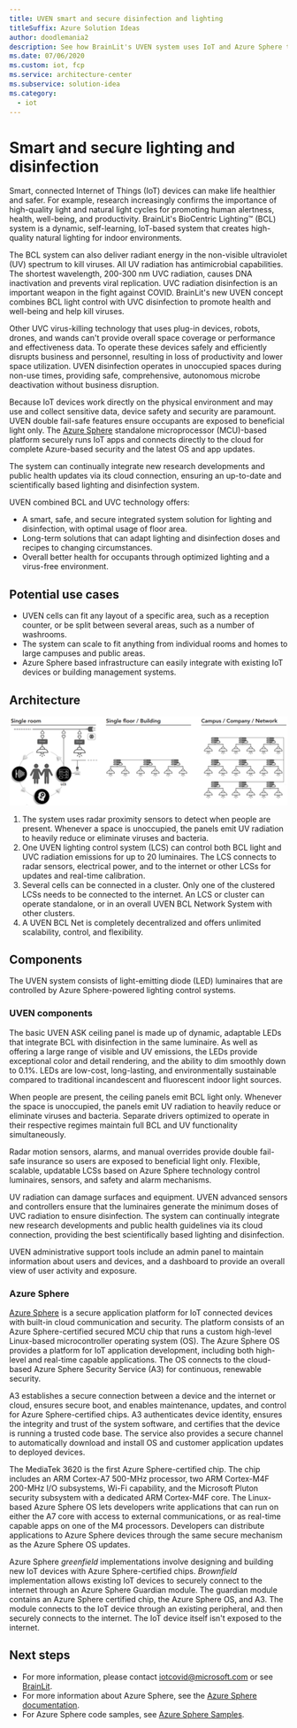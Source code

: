 ```yaml
---
title: UVEN smart and secure disinfection and lighting
titleSuffix: Azure Solution Ideas
author: doodlemania2
description: See how BrainLit's UVEN system uses IoT and Azure Sphere to provide smart, safe, secure virus disinfection and healthy, human-optimized lighting.
ms.date: 07/06/2020
ms.custom: iot, fcp
ms.service: architecture-center
ms.subservice: solution-idea
ms.category:
  - iot
---
```


# Smart and secure lighting and disinfection

Smart, connected Internet of Things (IoT) devices can make life healthier and safer. For example, research increasingly confirms the importance of high-quality light and natural light cycles for promoting human alertness, health, well-being, and productivity. BrainLit's BioCentric Lighting™ (BCL) system is a dynamic, self-learning, IoT-based system that creates high-quality natural lighting for indoor environments. 

The BCL system can also deliver radiant energy in the non-visible ultraviolet (UV) spectrum to kill viruses. All UV radiation has antimicrobial capabilities. The shortest wavelength, 200-300 nm UVC radiation, causes DNA inactivation and prevents viral replication. UVC radiation disinfection is an important weapon in the fight against COVID. BrainLit's new UVEN concept combines BCL light control with UVC disinfection to promote health and well-being and help kill viruses.

Other UVC virus-killing technology that uses plug-in devices, robots, drones, and wands can't provide overall space coverage or performance and effectiveness data. To operate these devices safely and efficiently disrupts business and personnel, resulting in loss of productivity and lower space utilization. UVEN disinfection operates in unoccupied spaces during non-use times, providing safe, comprehensive, autonomous microbe deactivation without business disruption.

Because IoT devices work directly on the physical environment and may use and collect sensitive data, device safety and security are paramount. UVEN double fail-safe features ensure occupants are exposed to beneficial light only. The [Azure Sphere](https://azure.microsoft.com/services/azure-sphere/) standalone microprocessor (MCU)-based platform securely runs IoT apps and connects directly to the cloud for complete Azure-based security and the latest OS and app updates.

The system can continually integrate new research developments and public health updates via its cloud connection, ensuring an up-to-date and scientifically based lighting and disinfection system.

UVEN combined BCL and UVC technology offers:
- A smart, safe, and secure integrated system solution for lighting and disinfection, with optimal usage of floor area.
- Long-term solutions that can adapt lighting and disinfection doses and recipes to changing circumstances.
- Overall better health for occupants through optimized lighting and a virus-free environment.

## Potential use cases

- UVEN cells can fit any layout of a specific area, such as a reception counter, or be split between several areas, such as a number of washrooms.
- The system can scale to fit anything from individual rooms and homes to large campuses and public areas.
- Azure Sphere based infrastructure can easily integrate with existing IoT devices or building management systems.

## Architecture

![UVEN architecture](../media/bcl-4.png)

1. The system uses radar proximity sensors to detect when people are present. Whenever a space is unoccupied, the panels emit UV radiation to heavily reduce or eliminate viruses and bacteria.
1. One UVEN lighting control system (LCS) can control both BCL light and UVC radiation emissions for up to 20 luminaires. The LCS connects to radar sensors, electrical power, and to the internet or other LCSs for updates and real-time calibration.
1. Several cells can be connected in a cluster. Only one of the clustered LCSs needs to be connected to the internet. An LCS or cluster can operate standalone, or in an overall UVEN BCL Network System with other clusters.
3. A UVEN BCL Net is completely decentralized and offers unlimited scalability, control, and flexibility.

## Components

The UVEN system consists of light-emitting diode (LED) luminaires that are controlled by Azure Sphere-powered lighting control systems.

### UVEN components

The basic UVEN ASK ceiling panel is made up of dynamic, adaptable LEDs that integrate BCL with disinfection in the same luminaire. As well as offering a large range of visible and UV emissions, the LEDs provide exceptional color and detail rendering, and the ability to dim smoothly down to 0.1%. LEDs are low-cost, long-lasting, and environmentally sustainable compared to traditional incandescent and fluorescent indoor light sources.

When people are present, the ceiling panels emit BCL light only. Whenever the space is unoccupied, the panels emit UV radiation to heavily reduce or eliminate viruses and bacteria. Separate drivers optimized to operate in their respective regimes maintain full BCL and UV functionality simultaneously.

Radar motion sensors, alarms, and manual overrides provide double fail-safe insurance so users are exposed to beneficial light only. Flexible, scalable, updatable LCSs based on Azure Sphere technology control luminaires, sensors, and safety and alarm mechanisms.

UV radiation can damage surfaces and equipment. UVEN advanced sensors and controllers ensure that the luminaires generate the minimum doses of UVC radiation to ensure disinfection. The system can continually integrate new research developments and public health guidelines via its cloud connection, providing the best scientifically based lighting and disinfection.

UVEN administrative support tools include an admin panel to maintain information about users and devices, and a dashboard to provide an overall view of user activity and exposure.

### Azure Sphere

[Azure Sphere](https://azure.microsoft.com/services/azure-sphere/) is a secure application platform for IoT connected devices with built-in cloud communication and security. The platform consists of an Azure Sphere-certified secured MCU chip that runs a custom high-level Linux-based microcontroller operating system (OS). The Azure Sphere OS provides a platform for IoT application development, including both high-level and real-time capable applications. The OS connects to the cloud-based Azure Sphere Security Service (A3) for continuous, renewable security.

A3 establishes a secure connection between a device and the internet or cloud, ensures secure boot, and enables maintenance, updates, and control for Azure Sphere-certified chips. A3 authenticates device identity, ensures the integrity and trust of the system software, and certifies that the device is running a trusted code base. The service also provides a secure channel to automatically download and install OS and customer application updates to deployed devices.

The MediaTek 3620 is the first Azure Sphere-certified chip. The chip includes an ARM Cortex-A7 500-MHz processor, two ARM Cortex-M4F 200-MHz I/O subsystems, Wi-Fi capability, and the Microsoft Pluton security subsystem with a dedicated ARM Cortex-M4F core. The Linux-based Azure Sphere OS lets developers write applications that can run on either the A7 core with access to external communications, or as real-time capable apps on one of the M4 processors. Developers can distribute applications to Azure Sphere devices through the same secure mechanism as the Azure Sphere OS updates.

Azure Sphere *greenfield* implementations involve designing and building new IoT devices with Azure Sphere-certified chips. *Brownfield* implementation allows existing IoT devices to securely connect to the internet through an Azure Sphere Guardian module. The guardian module contains an Azure Sphere certified chip, the Azure Sphere OS, and A3. The module connects to the IoT device through an existing peripheral, and then securely connects to the internet. The IoT device itself isn't exposed to the internet.

## Next steps

- For more information, please contact [iotcovid@microsoft.com](mailto:iotcovid@microsoft.com) or see [BrainLit](https://www.brainlit.com/).
- For more information about Azure Sphere, see the [Azure Sphere documentation](https://docs.microsoft.com/azure-sphere/).
- For Azure Sphere code samples, see [Azure Sphere Samples](https://github.com/Azure/azure-sphere-samples).